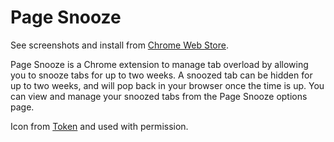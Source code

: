 # Page Snooze

See screenshots and install from [Chrome Web Store](https://chrome.google.com/webstore/detail/page-snooze/bmhnhpfchoeofnjoobbhgihdkhllnfbc).

Page Snooze is a Chrome extension to manage tab overload by allowing you to snooze tabs for up to two weeks. A snoozed tab can be hidden for up to two weeks, and will pop back in your browser once the time is up. You can view and manage your snoozed tabs from the Page Snooze options page.

Icon from [Token](http://brsev.deviantart.com/art/Token-128429570) and used with permission.

